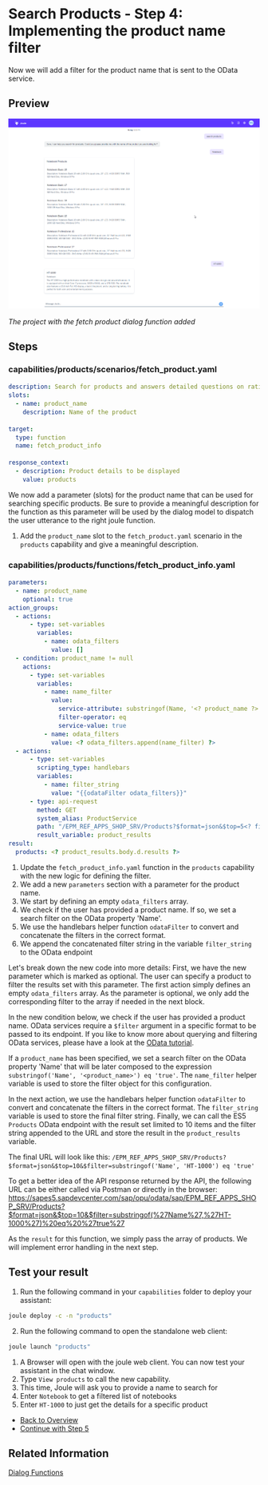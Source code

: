 # Search Products - Step 4: Implementing the product name filter

Now we will add a filter for the product name that is sent to the OData service.

## Preview

![image](assets/preview.png)

*The project with the fetch product dialog function added*

## Steps

### capabilities/products/scenarios/fetch_product.yaml

```yaml
description: Search for products and answers detailed questions on ratings, price, technical specifications and supplier
slots:
  - name: product_name
    description: Name of the product

target:
  type: function
  name: fetch_product_info

response_context:
  - description: Product details to be displayed
    value: products
```

We now add a parameter (slots) for the product name that can be used for searching specific products.
Be sure to provide a meaningful description for the function as this parameter will be used by the dialog model to dispatch the user utterance to the right joule function.

1. Add the `product_name` slot to the `fetch_product.yaml` scenario in the `products` capability and give a meaningful description.

### capabilities/products/functions/fetch_product_info.yaml

```yaml
parameters:
  - name: product_name
    optional: true
action_groups:
  - actions:
      - type: set-variables
        variables:
          - name: odata_filters
            value: []
  - condition: product_name != null
    actions:
      - type: set-variables
        variables:
          - name: name_filter
            value:
              service-attribute: substringof(Name, '<? product_name ?>')
              filter-operator: eq
              service-value: true
          - name: odata_filters
            value: <? odata_filters.append(name_filter) ?>
  - actions:
      - type: set-variables
        scripting_type: handlebars
        variables:
          - name: filter_string
            value: "{{odataFilter odata_filters}}"
      - type: api-request
        method: GET
        system_alias: ProductService
        path: "/EPM_REF_APPS_SHOP_SRV/Products?$format=json&$top=5<? filter_string != null ? '&$filter=' + filter_string : '' ?>"
        result_variable: product_results
result:
  products: <? product_results.body.d.results ?>
```
1. Update the `fetch_product_info.yaml` function in the `products` capability with the new logic for defining the filter.
2. We add a new `parameters` section with a parameter for the product name.
3. We start by defining an empty `odata_filters` array.
4. We check if the user has provided a product name. If so, we set a search filter on the OData property 'Name'.
5. We use the handlebars helper function `odataFilter` to convert and concatenate the filters in the correct format.
6. We append the concatenated filter string in the variable `filter_string` to the OData endpoint

Let's break down the new code into more details: First, we have the new parameter which is marked as optional. The user can specify a product to filter the results set with this parameter. 
The first action simply defines an empty `odata_filters` array. As the parameter is optional, we only add the corresponding filter to the array if needed in the next block.

In the new condition below, we check if the user has provided a product name. OData services require a `$filter` argument in a specific format to be passed to its endpoint.
If you like to know more about querying and filtering OData services, please have a look at the [OData tutorial](https://www.odata.org/getting-started/basic-tutorial/#queryData).

If a `product_name` has been specified, we set a search filter on the OData property 'Name' that will be later composed to the expression `substringof('Name', '<product_name>') eq 'true'`.
The `name_filter` helper variable is used to store the filter object for this configuration.

In the next action, we use the handlebars helper function `odataFilter` to convert and concatenate the filters in the correct format. The `filter_string` variable is used to store the final filter string.
Finally, we can call the ES5 `Products` OData endpoint with the result set limited to 10 items and the filter string appended to the URL and store the result in the `product_results` variable.

The final URL will look like this:
```/EPM_REF_APPS_SHOP_SRV/Products?$format=json&$top=10&$filter=substringof('Name', 'HT-1000') eq 'true'```

To get a better idea of the API response returned by the API, the following URL can be either called via Postman or directly in the browser: https://sapes5.sapdevcenter.com/sap/opu/odata/sap/EPM_REF_APPS_SHOP_SRV/Products?$format=json&$top=10&$filter=substringof(%27Name%27,%27HT-1000%27)%20eq%20%27true%27

As the `result` for this function, we simply pass the array of products. We will implement error handling in the next step.

## Test your result

1. Run the following command in your `capabilities` folder to deploy your assistant:
```bash
joule deploy -c -n "products"
```

2. Run the following command to open the standalone web client:
```bash
joule launch "products"
```
1. A Browser will open with the joule web client. You can now test your assistant in the chat window.
2. Type `View products` to call the new capability.
3. This time, Joule will ask you to provide a name to search for
4. Enter `Notebook` to get a filtered list of notebooks
5. Enter `HT-1000` to just get the details for a specific product

* [Back to Overview](../index.md)
* [Continue with Step 5](../step5/index.md)

## Related Information 

[Dialog Functions](https://help.sap.com/docs/joule/service-guide/dialog-functions)
